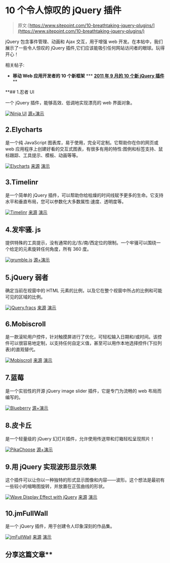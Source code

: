 # 10 个令人惊叹的 jQuery 插件

> 原文:[https://www.sitepoint.com/10-breathtaking-jquery-plugins/](https://www.sitepoint.com/10-breathtaking-jquery-plugins/)

jQuery 包含事件管理、动画和 Ajax 交互，用于增强 web 开发。在本帖中，我们展示了一些令人惊叹的 jQuery 插件,它们应该能吸引任何网站访问者的眼球。玩得开心！

相关帖子:

*   [](http://www.jquery4u.com/mobile/10-frameworks-web-mobile-app-developers/)**移动 Web 应用开发者的 10 个新框架**
***   [**2011 年 9 月的 10 个新 jQuery 插件**](http://www.jquery4u.com/plugins/jquery-september-2011/)**

 **## 1.忍者 UI

一个 jQuery 插件，能够高效、低调地实现漂亮的 web 界面对象。

 [![Ninja UI](../Images/5022374bc5f91b46f2ee747bc846b722.png)](http://ninjaui.com/) 
[源+演示](http://ninjaui.com/)

## 2.Elycharts

是一个纯 JavaScript 图表库，易于使用，完全可定制。它帮助你在你的网页或 web 应用程序上创建好看的交互式图表，有很多有用的特性:图例和标签支持、鼠标跟踪、工具提示、模板、动画等等。

 [![Elycharts](../Images/2fce16baaba643ca7a8c68dd106b6812.png)](http://elycharts.com/) 
[来源](http://elycharts.com/)
[演示](http://elycharts.com/examples)

## 3.Timelinr

是一个简单的 jQuery 插件，可以帮助你给枯燥的时间线赋予更多的生命。它支持水平和垂直布局，您可以参数化大多数属性:速度、透明度等。

 [![Timelinr](../Images/6ab6e641bfd30d3be74e80c95a901be2.png)](http://www.csslab.cl/2011/08/18/jquery-timelinr/) 
[来源](http://www.csslab.cl/2011/08/18/jquery-timelinr/)
[演示](http://www.csslab.cl/ejemplos/timelinr/latest/horizontal.html)

## 4.发牢骚. js

提供特殊的工具提示，没有通常的北/东/南/西定位的限制。一个牢骚可以围绕一个给定的元素旋转任何角度，所有 360 度。

 [![grumble.js](../Images/efcb7919a39fb178181231b503f50cf1.png)](http://jamescryer.github.com/grumble.js/) 
[源+演示](http://jamescryer.github.com/grumble.js/)

## 5.jQuery 弱者

确定当前在视窗中的 HTML 元素的比例，以及它在整个视窗中所占的比例和可能可见的区域的比例。

 [![jQuery.fracs](../Images/751c6194da853e2b087b8abc96dff39e.png)](http://larsjung.de/fracs/) 
[来源](http://larsjung.de/fracs/)
[演示](http://larsjung.de/fracs/demo/)

## 6.Mobiscroll

是一款滚轮用户控件，针对触摸屏进行了优化，可轻松输入日期和/或时间。该控件可以很容易地定制，以支持任何自定义值，甚至可以用作本地选择控件(下拉列表)的直观替代。

 [![Mobiscroll](../Images/9e5f0f96dad80fc4dc1cede23a49a5a7.png)](http://mobiscroll.com/) 
[来源](http://mobiscroll.com/)
[演示](http://demo.mobiscroll.com/)

## 7.蓝莓

是一个实验性的开源 jQuery image slider 插件，它是专门为流畅的 web 布局而编写的。

 [![Blueberry](../Images/54b1f1162d3efbc5a400a0aa25ea6301.png)](http://marktyrrell.com/labs/blueberry/) 
[源+演示](http://marktyrrell.com/labs/blueberry/)

## 8.皮卡丘

是一个轻量级的 jQuery 幻灯片插件，允许使用传送带和灯箱轻松呈现照片！

 [![PikaChoose](../Images/0072a08f733803d0bd4ccab48e3cc8d0.png)](http://www.pikachoose.com/) 
[源+演示](http://www.pikachoose.com/)

## 9.用 jQuery 实现波形显示效果

这个插件可以让你以一种独特的形式显示图像和内容——波形。这个想法是最初有一些较小的缩略图旋转，并放置在正弦曲线的形状。

 [![Wave Display Effect with jQuery](../Images/ebb9626532eca89deec8dc04243b4871.png)](http://tympanus.net/codrops/2011/10/17/wave-display-effect/) 
[来源](http://tympanus.net/codrops/2011/10/17/wave-display-effect/)
[演示](http://tympanus.net/Development/WaveDisplayEffect/)

## 10.jmFullWall

是一个 jQuery 插件，用于创建令人印象深刻的作品集。

 [![jmFullWall](../Images/fbacc6cc54a306b4088cd1ae4d077404.png)](http://www.moretech.it/demo/plugins/jmFullWall/index.html) 
[来源](http://www.moretech.it/demo/plugins/jmFullWall/index.html)
[演示](http://www.moretech.it/demo/plugins/jmFullWall/demo02.html)

## 分享这篇文章**